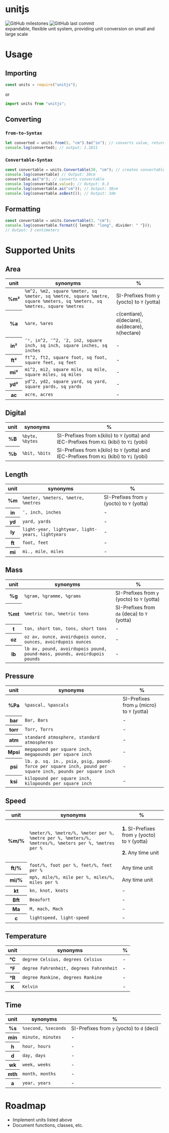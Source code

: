 # unitjs
 ![GitHub milestones](https://img.shields.io/github/milestones/all/harrydehix/unitjs) ![GitHub last commit](https://img.shields.io/github/last-commit/harrydehix/unitjs)<br>
expandable, flexible unit system, providing unit conversion on small and large scale

# Usage
## Importing
```javascript
const units = require("unitjs");
```
or
```typescript
import units from "unitjs";
```
## Converting
### `from-to-Syntax`
```typescript
let converted = units.from(3, "cm").to("in"); // converts value, returns number
console.log(converted); // output: 1.1811
```
### `Convertable-Syntax`
```typescript
const convertable = units.Convertable(30, "cm"); // creates convertable
console.log(convertable) // Output: 30cm
convertable.as("m"); // converts convertable
console.log(convertable.value); // Output: 0.3
console.log(convertable.as("cm")); // Output: 30cm
console.log(convertable.asBest()); // Output: 3dm
```
## Formatting
```typescript
const convertable = units.Convertable(3, "cm"); 
console.log(convertable.format({ length: "long", divider: " "})); 
// Output: 3 centimeters
```

# Supported Units

## Area

<table>
	<thead>
		<tr>
			<th>unit</th>
			<th>synonyms</th>
			<th>%</th>
		</tr>
	</thead>
	<tbody>
		<tr>
			<th>%m²</th>
			<td><code>%m^2, %m2, square %meter, sq %meter, sq %metre, square %metre, square %meters, sq %meters, sq %metres, square %metres</code></td>
            <td>SI-Prefixes from <code>y</code> (yocto) to <code>Y</code> (yotta) </td>
		</tr>
		<tr>
			<th>%a</th>
			<td><code>%are, %ares</code></td>
			<td><code>c</code>(centiare), <code>d</code>(deciare), <code>da</code>(decare), <code>h</code>(hectare)</td>
		</tr>
        <tr>
			<th>in²</th>
			<td><code>″², in^2, ″^2, ″2, in2, square inch, sq inch, square inches, sq inches</code></td>
			<td>-</td>
		</tr>
        <tr>
			<th>ft²</th>
			<td><code>ft^2, ft2, square foot, sq foot, square feet, sq feet</code></td>
			<td>-</td>
		</tr>
        <tr>
			<th>mi²</th>
			<td><code>mi^2, mi2, square mile, sq mile, square miles, sq miles</code></td>
			<td>-</td>
		</tr>
        <tr>
			<th>yd²</th>
			<td><code>yd^2, yd2, square yard, sq yard, square yards, sq yards</code></td>
			<td>-</td>
		</tr>
        <tr>
			<th>ac</th>
			<td><code>acre, acres</code></td>
			<td>-</td>
		</tr>
	</tbody>
</table>

## Digital

<table>
	<thead>
		<tr>
			<th>unit</th>
			<th>synonyms</th>
			<th>%</th>
		</tr>
	</thead>
	<tbody>
		<tr>
			<th>%B</th>
			<td><code>%byte, %bytes</code></td>
			<td>SI-Prefixes from <code>k</code>(kilo) to <code>Y</code> (yotta) and IEC-Prefixes from <code>Ki</code> (kibi) to <code>Yi</code> (yobi)</td>
		</tr>
		<tr>
			<th>%b</th>
			<td><code>%bit, %bits</code></td>
			<td>SI-Prefixes from <code>k</code>(kilo) to <code>Y</code> (yotta) and IEC-Prefixes from <code>Ki</code> (kibi) to <code>Yi</code> (yobi)</td>
		</tr>
	</tbody>
</table>

## Length

<table>
	<thead>
		<tr>
			<th>unit</th>
			<th>synonyms</th>
            <th>%</th>
		</tr>
	</thead>
	<tbody>
		<tr>
			<th>%m</th>
			<td><code>%meter, %meters, %metre, %metres</code></td>
            <td>SI-Prefixes from <code>y</code> (yocto) to <code>Y</code> (yotta) </td>
		</tr>
		<tr>
			<th>in</th>
			<td><code>″, inch, inches</code></td>
			<td>-</td>
		</tr>
		<tr>
			<th>yd</th>
			<td><code>yard, yards</code></td>
			<td>-</td>
		</tr>
		<tr>
			<th>ly</th>
			<td><code>light-year, lightyear, light-years, lightyears</code></td>
			<td>-</td>
		</tr>
        <tr>
			<th>ft</th>
			<td><code>foot, feet</code></td>
			<td>-</td>
		</tr>
        <tr>
			<th>mi</th>
			<td><code>mi., mile, miles</code></td>
			<td>-</td>
		</tr>
	</tbody>
</table>

## Mass

<table>
	<thead>
		<tr>
			<th>unit</th>
			<th>synonyms</th>
            <th>%</th>
		</tr>
	</thead>
	<tbody>
		<tr>
			<th>%g</th>
			<td><code>%gram, %gramme, %grams</code></td>
            <td>SI-Prefixes from <code>y</code> (yocto) to <code>Y</code> (yotta) </td>
		</tr>
		<tr>
			<th>%mt</th>
			<td><code>%metric ton, %metric tons</code></td>
			<td>SI-Prefixes from <code>da</code> (deca) to <code>Y</code> (yotta) </td>
		</tr>
		<tr>
			<th>t</th>
			<td><code>ton, short ton, tons, short tons</code></td>
			<td>-</td>
		</tr>
		<tr>
			<th>oz</th>
			<td><code>oz av, ounce, avoirdupois ounce, ounces, avoirdupois ounces</code></td>
			<td>-</td>
		</tr>
        <tr>
			<th>lb</th>
			<td><code>lb av, pound, avoirdupois pound, pound-mass, pounds, avoirdupois pounds</code></td>
			<td>-</td>
		</tr>
	</tbody>
</table>

## Pressure

<table>
	<thead>
		<tr>
			<th>unit</th>
			<th>synonyms</th>
			<th>%</th>
		</tr>
	</thead>
	<tbody>
		<tr>
			<th>%Pa</th>
			<td><code>%pascal, %pascals</code></td>
            <td>SI-Prefixes from <code>μ</code> (micro) to <code>Y</code> (yotta) </td>
		</tr>
		<tr>
			<th>bar</th>
			<td><code>Bar, Bars</code></td>
			<td>-</td>
		</tr>
		<tr>
			<th>torr</th>
			<td><code>Torr, Torrs</code></td>
			<td>-</td>
		</tr>
		<tr>
			<th>atm</th>
			<td><code>standard atmosphere, standard atmospheres</code></td>
			<td>-</td>
		</tr>
        <tr>
			<th>Mpsi</th>
			<td><code>megapound per square inch, megapounds per square inch</code></td>
			<td>-</td>
		</tr>
        <tr>
			<th>psi</th>
			<td><code>lb. p. sq. in., psia, psig, pound-force per square inch, pound per square inch, pounds per square inch</code></td>
			<td>-</td>
		</tr>
        <tr>
			<th>ksi</th>
			<td><code>kilopound per square inch, kilopounds per square inch</code></td>
			<td>-</td>
		</tr>
	</tbody>
</table>

## Speed

<table>
	<thead>
		<tr>
			<th>unit</th>
			<th>synonyms</th>
			<th>%</th>
		</tr>
	</thead>
	<tbody>
		<tr>
			<th>%m/%</th>
			<td><code>%meter/%, %metre/%, %meter per %, %metre per %, %meters/%, %metres/%, %meters per %, %metres per %</code></td>
            <td>
            <p>
                <b>1.</b> SI-Prefixes from <code>y</code> (yocto) to <code>Y</code> (yotta)
            </p>
            <p>
                <b>2.</b> Any time unit
            </p>
            </td>
		</tr>
		<tr>
			<th>ft/%</th>
			<td><code>foot/%, foot per %, feet/%, feet per %</code></td>
			<td>Any time unit</td>
		</tr>
		<tr>
			<th>mi/%</th>
			<td><code>mp%, mile/%, mile per %, miles/%, miles per %</code></td>
			<td>Any time unit</td>
		</tr>
		<tr>
			<th>kt</th>
			<td><code>kn, knot, knots</code></td>
			<td>-</td>
		</tr>
        <tr>
			<th>Bft</th>
			<td><code>Beaufort</code></td>
			<td>-</td>
		</tr>
        <tr>
			<th>Ma</th>
			<td><code>M, mach, Mach</code></td>
			<td>-</td>
		</tr>
        <tr>
			<th>c</th>
			<td><code>lightspeed, light-speed</code></td>
			<td>-</td>
		</tr>
	</tbody>
</table>

## Temperature

<table>
	<thead>
		<tr>
			<th>unit</th>
			<th>synonyms</th>
			<th>%</th>
		</tr>
	</thead>
	<tbody>
		<tr>
			<th>°C</th>
			<td><code>degree Celsius, degrees Celsius</code></td>
			<td>-</td>
		</tr>
		<tr>
			<th>°F</th>
			<td><code>degree Fahrenheit, degrees Fahrenheit</code></td>
			<td>-</td>
		</tr>
		<tr>
			<th>°R</th>
			<td><code>degree Rankine, degrees Rankine</code></td>
			<td>-</td>
		</tr>
		<tr>
			<th>K</th>
			<td><code>Kelvin</code></td>
			<td>-</td>
		</tr>
	</tbody>
</table>


## Time

<table>
	<thead>
		<tr>
			<th>unit</th>
			<th>synonyms</th>
			<th>%</th>
		</tr>
	</thead>
	<tbody>
		<tr>
			<th>%s</th>
			<td><code>%second, %seconds</code></td>
            <td>SI-Prefixes from <code>y</code> (yocto) to <code>d</code> (deci) </td>
		</tr>
		<tr>
			<th>min</th>
			<td><code>minute, minutes</code></td>
			<td>-</td>
		</tr>
		<tr>
			<th>h</th>
			<td><code>hour, hours</code></td>
			<td>-</td>
		</tr>
		<tr>
			<th>d</th>
			<td><code>day, days</code></td>
			<td>-</td>
		</tr>
        <tr>
			<th>wk</th>
			<td><code>week, weeks</code></td>
			<td>-</td>
		</tr>
        <tr>
			<th>mth</th>
			<td><code>month, months</code></td>
			<td>-</td>
		</tr>
        <tr>
			<th>a</th>
			<td><code>year, years</code></td>
			<td>-</td>
		</tr>
	</tbody>
</table>

# Roadmap

* Implement units listed above
* Document functions, classes, etc.
